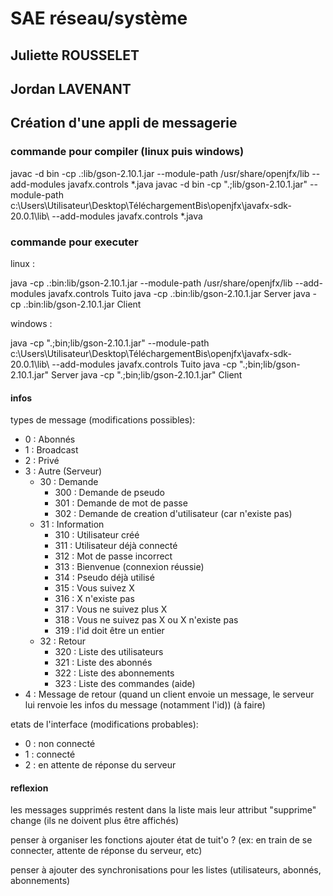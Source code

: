 # SAE réseau/système

## Juliette ROUSSELET

## Jordan LAVENANT

## Création d'une appli de messagerie

### commande pour compiler (linux puis windows)

javac -d bin -cp .:lib/gson-2.10.1.jar --module-path /usr/share/openjfx/lib --add-modules javafx.controls *.java
javac -d bin -cp ".;lib/gson-2.10.1.jar" --module-path c:\\Users\\Utilisateur\\Desktop\\TéléchargementBis\\openjfx\\javafx-sdk-20.0.1\\lib\\ --add-modules javafx.controls *.java

### commande pour executer

linux :

java -cp .:bin:lib/gson-2.10.1.jar --module-path /usr/share/openjfx/lib --add-modules javafx.controls Tuito
java -cp .:bin:lib/gson-2.10.1.jar Server
java -cp .:bin:lib/gson-2.10.1.jar Client

windows :

java -cp ".;bin;lib/gson-2.10.1.jar" --module-path c:\\Users\\Utilisateur\\Desktop\\TéléchargementBis\\openjfx\\javafx-sdk-20.0.1\\lib\\ --add-modules javafx.controls Tuito
java -cp ".;bin;lib/gson-2.10.1.jar" Server
java -cp ".;bin;lib/gson-2.10.1.jar" Client

#### infos

types de message (modifications possibles):

- 0 : Abonnés
- 1 : Broadcast
- 2 : Privé
- 3 : Autre (Serveur)
  - 30 : Demande
    - 300 : Demande de pseudo
    - 301 : Demande de mot de passe
    - 302 : Demande de creation d'utilisateur (car n'existe pas)
  - 31 : Information
    - 310 : Utilisateur créé
    - 311 : Utilisateur déjà connecté
    - 312 : Mot de passe incorrect
    - 313 : Bienvenue (connexion réussie)
    - 314 : Pseudo déjà utilisé
    - 315 : Vous suivez X
    - 316 : X n'existe pas
    - 317 : Vous ne suivez plus X
    - 318 : Vous ne suivez pas X ou X n'existe pas
    - 319 : l'id doit être un entier
  - 32 : Retour
    - 320 : Liste des utilisateurs
    - 321 : Liste des abonnés
    - 322 : Liste des abonnements
    - 323 : Liste des commandes (aide)
- 4 : Message de retour (quand un client envoie un message, le serveur lui renvoie les infos du message (notamment l'id)) (à faire)

etats de l'interface (modifications probables):

- 0 : non connecté
- 1 : connecté
- 2 : en attente de réponse du serveur

#### reflexion

les messages supprimés restent dans la liste mais leur attribut "supprime" change (ils ne doivent plus être affichés)

penser à organiser les fonctions
ajouter état de tuit'o ? (ex: en train de se connecter, attente de réponse du serveur, etc)

penser à ajouter des synchronisations pour les listes (utilisateurs, abonnés, abonnements)
